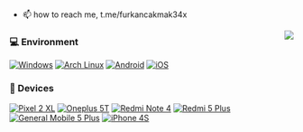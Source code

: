 - 📫 how to reach me, t.me/furkancakmak34x

<img align="right" src="https://github-readme-stats.vercel.app/api?username=furkancakmak34x&include_all_commits=false&show_icons=true&theme=buefy&count_private=true&hide_border=false" />

### 💻 Environment
[![Windows](https://img.shields.io/badge/Windows-00BBFF?style=flat-square&logo=Windows&logoColor=FFFFFF&labelColor=00BBFF)](https://www.microsoft.com/tr-tr/windows/windows-11)
[![Arch Linux](https://img.shields.io/badge/Arch%20Linux-008BFF?style=flat-square&logo=arch-linux&logoColor=FFFFFF&labelColor=008BFF)](https://archlinux.org)
[![Android](https://img.shields.io/badge/Android-00C000?style=flat-square&logo=android&logoColor=FFFFFF&labelColor=00C000)](https://www.android.com/android-12/)
[![iOS](https://img.shields.io/badge/iOS-4F4F4F?style=flat-square&logo=apple&logoColor=FFFFFF&labelColor=4F4F4F)](https://www.apple.com)

### 📱 Devices
[![Pixel 2 XL](https://img.shields.io/badge/Google-Pixel%202%20XL-blue)](https://store.google.com/)
[![Oneplus 5T](https://img.shields.io/badge/Oneplus-5T-red)](https://www.oneplus.com/)
[![Redmi Note 4](https://img.shields.io/badge/Xiaomi-Redmi%20Note%204-orange)](https://www.mi.com/)
[![Redmi 5 Plus](https://img.shields.io/badge/Xiaomi-Redmi%205%20Plus-orange)](https://www.mi.com/)
[![General Mobile 5 Plus](https://img.shields.io/badge/General%20Mobile-GM%205%20Plus-yellow)](https://www.generalmobile.com/)
[![iPhone 4S](https://img.shields.io/badge/iPhone-4S-black)](https://www.apple.com/)
